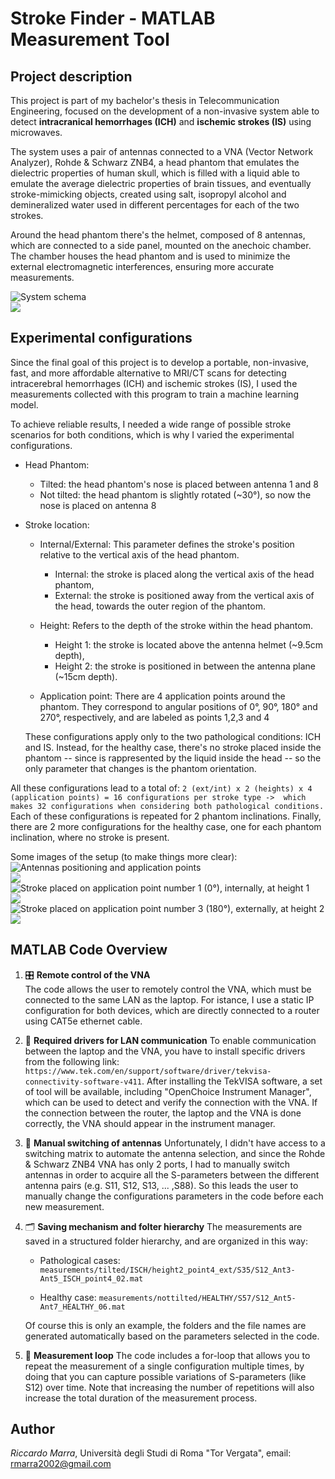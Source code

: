 # Stroke Finder - MATLAB Measurement Tool
## Project description
This project is part of my bachelor's thesis in Telecommunication Engineering, focused on the development of a non-invasive system able to detect **intracranical hemorrhages (ICH)**  and **ischemic strokes (IS)** using microwaves.

The system uses a pair of antennas connected to a VNA (Vector Network Analyzer), Rohde & Schwarz ZNB4, a head phantom that emulates the dielectric properties of human skull, which is filled with a liquid able to emulate the average dielectric properties of brain tissues, and eventually stroke-mimicking objects, created using salt, isopropyl alcohol and demineralized water used in different percentages for each of the two strokes.

Around the head phantom there's the helmet, composed of 8 antennas, which are connected to a side panel, mounted on the anechoic chamber.
The chamber houses the head phantom and is used to minimize the external electromagnetic interferences, ensuring more accurate measurements.

![System schema](images/systemSchema.png)  
![](images/systemSchema.png)  


## Experimental configurations
Since the final goal of this project is to develop a portable, non-invasive, fast, and more affordable alternative to MRI/CT scans for detecting intracerebral hemorrhages (ICH) and ischemic strokes (IS), I used the measurements collected with this program to train a machine learning model.

To achieve reliable results, I needed a wide range of possible stroke scenarios for both conditions, which is why I varied the experimental configurations.

- Head Phantom:  
	- Tilted: the head phantom's nose is placed between antenna 1 and 8
     - Not tilted: the head phantom is slightly rotated (~30°), so now the nose is placed on antenna 8
-  Stroke location:
	- Internal/External: This parameter defines the stroke's position relative to the vertical axis of the head phantom. 
		-  Internal: the stroke is placed along the vertical axis of the head phantom, 
		-  External: the stroke is positioned away from the vertical axis of the head, towards the outer region of the phantom.
	- Height: Refers to the depth of the stroke within the head phantom. 
		- Height 1: the stroke is located above the antenna helmet (~9.5cm depth), 
		- Height 2: the stroke is positioned in between the antenna plane (~15cm depth). 
		
	- Application point: There are 4 application points around the phantom. They correspond to angular positions of 0°, 90°, 180° and 270°, respectively, and are labeled as points 1,2,3 and 4
		
	These configurations apply only to the two pathological conditions: ICH and IS. Instead, for the healthy case, there's no stroke placed inside the phantom -- since is rappresented by the liquid inside the head -- so the only parameter that changes is the phantom orientation.

All these configurations lead to a total of:
`2 (ext/int) x 2 (heights) x 4 (application points) = 16 configurations per stroke type ->  which makes 32 configurations when considering both pathological conditions.`
Each of these configurations is repeated for 2 phantom inclinations.
Finally, there are 2 more configurations for the healthy case, one for each phantom inclination, where no stroke is present.

Some images of the setup (to make things more clear):
![Antennas positioning and application points](images/phantom_ant_config.png)  
![](images/phantom_ant_config.png)  
![Stroke placed on application point number 1 (0°), internally, at height 1](images/firstexample.jpg)  
![](images/firstexample.jpg)  
![Stroke placed on application point number 3 (180°), externally, at height 2](images/secondexample.jpg)  
![](images/secondexample.jpg)  



##  MATLAB Code Overview
1) 🎛️ **Remote control of the VNA**   
The code allows the user to remotely control the VNA, which must be connected to the same LAN as the laptop.
For istance, I use a static IP configuration for both devices, which are directly connected to a router using CAT5e ethernet cable.
2) 🧩 **Required drivers for LAN communication** 
To enable communication between the laptop and the VNA, you have to install specific drivers from the following link: `https://www.tek.com/en/support/software/driver/tekvisa-connectivity-software-v411`.
After installing the TekVISA software, a set of tool will be available, including "OpenChoice Instrument Manager", which can be used to detect and verify the connection with the VNA. If the connection between the router, the laptop and the VNA is done correctly, the VNA should appear in the instrument manager.

3) 📡 **Manual switching of antennas**
Unfortunately, I didn't have access to a switching matrix to automate the antenna selection, and since the Rohde & Schwarz ZNB4 VNA has only 2 ports, I had to manually switch antennas in order to acquire all the S-parameters between the different antenna pairs (e.g. S11, S12, S13, ... ,S88). 
So this leads the user to manually change the configurations parameters in the code before each new measurement.
4) 🗂️ **Saving mechanism and folter hierarchy** 
The measurements are saved in a structured folder hierarchy, and are organized in this way:
	- Pathological cases: `measurements/tilted/ISCH/height2_point4_ext/S35/S12_Ant3-Ant5_ISCH_point4_02.mat`

	- Healthy case: `measurements/nottilted/HEALTHY/S57/S12_Ant5-Ant7_HEALTHY_06.mat`
	
	Of course this is only an example, the folders and the file names are generated automatically based on the parameters selected in the code. 

5) 🔁 **Measurement loop**
The code includes a for-loop that allows you to repeat the measurement of a single configuration multiple times, by doing that you can capture possible variations of S-parameters (like S12) over time.
Note that increasing the number of repetitions will also increase the total duration of the measurement process.

## Author
*Riccardo Marra*,
 Università degli Studi di Roma "Tor Vergata",
 email: rmarra2002@gmail.com







